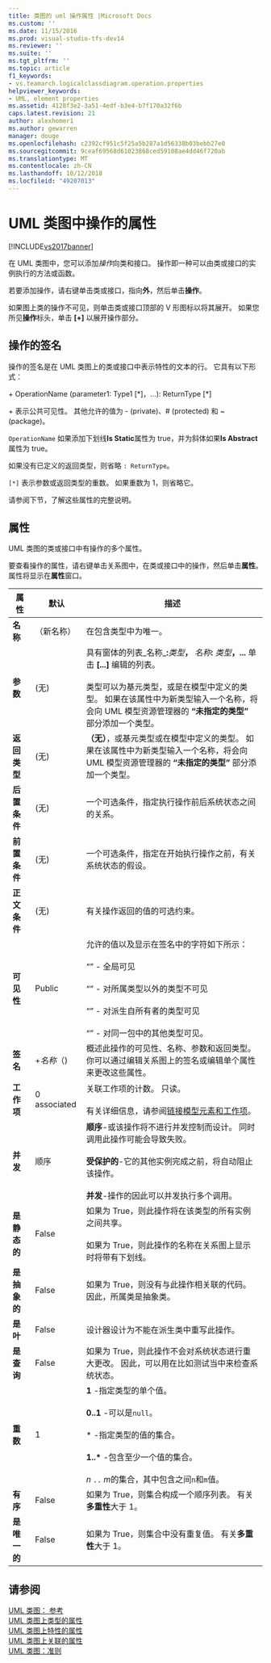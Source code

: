 ```yaml
---
title: 类图的 uml 操作属性 |Microsoft Docs
ms.custom: ''
ms.date: 11/15/2016
ms.prod: visual-studio-tfs-dev14
ms.reviewer: ''
ms.suite: ''
ms.tgt_pltfrm: ''
ms.topic: article
f1_keywords:
- vs.teamarch.logicalclassdiagram.operation.properties
helpviewer_keywords:
- UML, element properties
ms.assetid: 4128f3e2-3a51-4edf-b3e4-b7f170a32f6b
caps.latest.revision: 21
author: alexhomer1
ms.author: gewarren
manager: douge
ms.openlocfilehash: c2392cf951c5f25a5b287a1d56338b03bebb27e0
ms.sourcegitcommit: 9ceaf69568d61023868ced59108ae4dd46f720ab
ms.translationtype: MT
ms.contentlocale: zh-CN
ms.lasthandoff: 10/12/2018
ms.locfileid: "49207013"
---
```

# <a name="properties-of-operations-on-uml-class-diagrams"></a>UML 类图中操作的属性
[!INCLUDE[vs2017banner](../includes/vs2017banner.md)]

在 UML 类图中，您可以添加*操作*向类和接口。 操作即一种可以由类或接口的实例执行的方法或函数。  
  
 若要添加操作，请右键单击类或接口，指向**外**，然后单击**操作**。  
  
 如果图上类的操作不可见，则单击类或接口顶部的 V 形图标以将其展开。 如果您所见**操作**标头，单击 **[+]** 以展开操作部分。  
  
## <a name="signature-of-an-operation"></a>操作的签名  
 操作的签名是在 UML 类图上的类或接口中表示特性的文本的行。 它具有以下形式：  
  
 \+ OperationName (parameter1: Type1 [*]，...): ReturnType [\*]  
  
 \+ 表示公共可见性。 其他允许的值为 - (private)、# (protected) 和 ~ (package)。  
  
 `OperationName` 如果添加下划线**Is Static**属性为 true，并为斜体如果**Is Abstract**属性为 true。  
  
 如果没有已定义的返回类型，则省略 `: ReturnType`。  
  
 `[*]` 表示参数或返回类型的重数。 如果重数为 1，则省略它。  
  
 请参阅下节，了解这些属性的完整说明。  
  
## <a name="properties"></a>属性  
 UML 类图的类或接口中有操作的多个属性。  
  
 要查看操作的属性，请右键单击关系图中，在类或接口中的操作，然后单击**属性**。 属性将显示在**属性**窗口。  
  
|属性|默认|描述|  
|--------------|-------------|-----------------|  
|**名称**|（新名称）|在包含类型中为唯一。|  
|**参数**|(无)|具有窗体的列表_名称_**:**_类型_**，** _名称_**:** _类型_**，...** 单击 **[...]** 编辑的列表。<br /><br /> 类型可以为基元类型，或是在模型中定义的类型。 如果在该属性中为新类型输入一个名称，将会向 UML 模型资源管理器的 **“未指定的类型”** 部分添加一个类型。|  
|**返回类型**|(无)|**（无）**，或基元类型或在模型中定义的类型。 如果在该属性中为新类型输入一个名称，将会向 UML 模型资源管理器的 **“未指定的类型”** 部分添加一个类型。|  
|**后置条件**|(无)|一个可选条件，指定执行操作前后系统状态之间的关系。|  
|**前置条件**|(无)|一个可选条件，指定在开始执行操作之前，有关系统状态的假设。|  
|**正文条件**|(无)|有关操作返回的值的可选约束。|  
|**可见性**|Public|允许的值以及显示在签名中的字符如下所示：<br /><br /> “” - 全局可见<br /><br /> “” - 对所属类型以外的类型不可见<br /><br /> “” - 对派生自所有者的类型可见<br /><br /> “” - 对同一包中的其他类型可见。|  
|**签名**|+*名称*（)|概述此操作的可见性、名称、参数和返回类型。 你可以通过编辑关系图上的签名或编辑单个属性来更改这些属性。|  
|**工作项**|0 associated|关联工作项的计数。 只读。<br /><br /> 有关详细信息，请参阅[链接模型元素和工作项](../modeling/link-model-elements-and-work-items.md)。|  
|**并发**|顺序|**顺序**-或该操作将不进行并发控制而设计。 同时调用此操作可能会导致失败。<br /><br /> **受保护的**-它的其他实例完成之前，将自动阻止该操作。<br /><br /> **并发**-操作的因此可以并发执行多个调用。|  
|**是静态的**|False|如果为 True，则此操作将在该类型的所有实例之间共享。<br /><br /> 如果为 True，则此操作的名称在关系图上显示时将带有下划线。|  
|**是抽象的**|False|如果为 True，则没有与此操作相关联的代码。 因此，所属类是抽象类。|  
|**是叶**|False|设计器设计为不能在派生类中重写此操作。|  
|**是查询**|False|如果为 True，则此操作不会对系统状态进行重大更改。 因此，可以用在比如测试当中来检查系统状态。|  
|**重数**|1|**1** -指定类型的单个值。<br /><br /> **0..1** -可以是`null`。<br /><br /> \* -指定类型的值的集合。<br /><br /> **1..\***  -包含至少一个值的集合。<br /><br /> *n* `..` *m*的集合，其中包含之间`n`和`m`值。|  
|**有序**|False|如果为 True，则集合构成一个顺序列表。 有关**多重性**大于 1。|  
|**是唯一的**|False|如果为 True，则集合中没有重复值。 有关**多重性**大于 1。|  
  
## <a name="see-also"></a>请参阅  
 [UML 类图： 参考](../modeling/uml-class-diagrams-reference.md)   
 [UML 类图上类型的属性](../modeling/properties-of-types-on-uml-class-diagrams.md)   
 [UML 类图上特性的属性](../modeling/properties-of-attributes-on-uml-class-diagrams.md)   
 [UML 类图上关联的属性](../modeling/properties-of-associations-on-uml-class-diagrams.md)   
 [UML 类图：准则](../modeling/uml-class-diagrams-guidelines.md)




